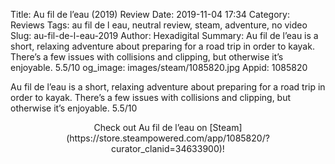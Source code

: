Title: Au fil de l’eau (2019) Review
Date: 2019-11-04 17:34
Category: Reviews
Tags: au fil de l eau, neutral review, steam, adventure, no video
Slug: au-fil-de-l-eau-2019
Author: Hexadigital
Summary: Au fil de l’eau is a short, relaxing adventure about preparing for a road trip in order to kayak. There’s a few issues with collisions and clipping, but otherwise it’s enjoyable. 5.5/10
og_image: images/steam/1085820.jpg
Appid: 1085820

Au fil de l’eau is a short, relaxing adventure about preparing for a road trip in order to kayak. There’s a few issues with collisions and clipping, but otherwise it’s enjoyable. 5.5/10

<center>Check out Au fil de l’eau on [Steam](https://store.steampowered.com/app/1085820/?curator_clanid=34633900)!</center>